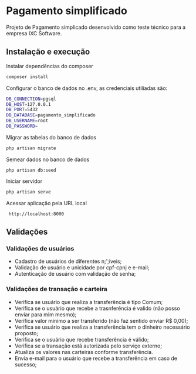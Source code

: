 # Pagamento simplificado

Projeto de Pagamento simplicado desenvolvido como teste técnico para a empresa IXC Software.

## Instalação e execução

Instalar dependências do composer
``` bash
composer install
```

Configurar o banco de dados no .env,  as credenciais utiliadas são:
```bash
DB_CONNECTION=pgsql
DB_HOST=127.0.0.1
DB_PORT=5432
DB_DATABASE=pagamento_simplificado
DB_USERNAME=root
DB_PASSWORD=
```

Migrar as tabelas do banco de dados
``` bash
php artisan migrate
```

Semear dados no banco de dados
```
php artisan db:seed
```

Iniciar servidor
``` bash
php artisan serve
```

Acessar aplicação pela URL local
```
 http://localhost:8000
```

## Validações

### Validações de usuários

- Cadastro de usuários de diferentes n;';iveis;
- Validação de usuário e unicidade por cpf-cpnj e e-mail;
- Autenticação de usuário com validação de senha;

### Validações de transação e carteira

- Verifica se usuário que realiza a transferência é tipo Comum;
- Verifica se o usuário que recebe a trasnferência é valido (não posso enviar para mim mesmo);
- Verifica valor minimo a ser transferido (não faz sentido enviar R$ 0,00);
- Verifica se usuário que realiza a transferência tem o dinheiro necessário proposto;
- Verifica se o usuário que recebe transferência é válido;
- Verifica se a transação está autorizada pelo serviço externo;
- Atualiza os valores nas carteiras conforme transferência.
- Envia e-mail para o usuário que recebe a transferência em caso de sucesso;
